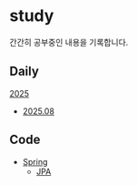 # study

간간히 공부중인 내용을 기록합니다.

## Daily

[2025](/daily/2025/)

- [2025.08](/daily/2025/08/)

## Code

- [Spring](/spring/)
  - [JPA](/spring/jpa)
